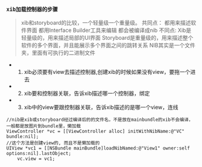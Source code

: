 ###  `xib加载控制器的步骤`
  >xib和storyboard的比较，一个轻量级一个重量级。
共同点：
都用来描述软件界面
都用Interface Builder工具来编辑
都会被编译成nib
不同点:
Xib是轻量级的，用来描述局部的UI界面
Storyboard是重量级的，用来描述整个软件的多个界面，并且能展示多个界面之间的跳转关系
NIB其实是一个文件夹，里面有可执行的二进制文件

- 1. xib必须要有view去描述控制器,创建xib的时候如果没有view，要拖一个进去
- 2. xib要和控制器关联，告诉xib描述哪一个控制器，绑定
- 3. xib中的view要跟控制器关联，告诉xib描述的是哪一个view，连线

```
//nib是xib或storyboard经过编译后的的文件名，不是放在mainbundle的xib不会编译，一般都是放图片到bundle里，懒加载
ViewController *vc = [[ViewController alloc] initWithNibName:@"VC" bundle:nil];
//这个方法是创建view的, 而且不是懒加载的
UIView *vc1 = [[NSBundle mainBundle]loadNibNamed:@"View1" owner:self options:nil].lastObject;
    vc.view = vc1;
```